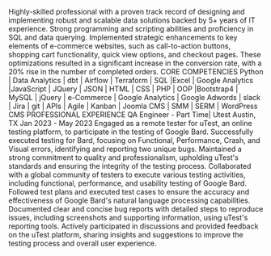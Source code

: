 Highly-skilled professional with a proven track record of designing and implementing robust and scalable data solutions backed by 5+ years of IT experience. Strong programming and scripting abilities and proficiency in SQL and data querying. Implemented strategic enhancements to key elements of e-commerce websites, such as call-to-action buttons, shopping cart functionality, quick view options, and checkout pages. These optimizations resulted in a significant increase in the conversion rate, with a 20% rise in the number of completed orders.
CORE COMPETENCIES 
Python | Data Analytics | dbt | Airflow | Terraform | SQL |Excel | Google Analytics |JavaScript | JQuery  |  JSON | HTML | CSS | PHP | OOP |Bootstrap4 | MySQL | jQuery | e-Commerce | Google Analytics | Google Adwords | slack | Jira | git | APIs | Agile  | Kanban  | Joomla CMS | SMM | SERM | WordPress CMS
PROFESSIONAL EXPERIENCE 
QA Engineer - Part Time| Utest                                                                                                                            Austin, TX Jan 2023 - May 2023
 Engaged as a remote tester for uTest, an online testing platform, to participate in the testing of Google Bard. Successfully executed testing for Bard, focusing on Functional, Performance, Crash, and Visual errors, identifying and reporting two unique bugs. Maintained a strong commitment to quality and professionalism, upholding uTest's standards and ensuring the integrity of the testing process.
Collaborated with a global community of testers to execute various testing activities, including functional, performance, and usability testing of Google Bard.
Followed test plans and executed test cases to ensure the accuracy and effectiveness of Google Bard's natural language processing capabilities. 
Documented clear and concise bug reports with detailed steps to reproduce issues, including screenshots and supporting information, using uTest's reporting tools.
Actively participated in discussions and provided feedback on the uTest platform, sharing insights and suggestions to improve the testing process and overall user experience.
